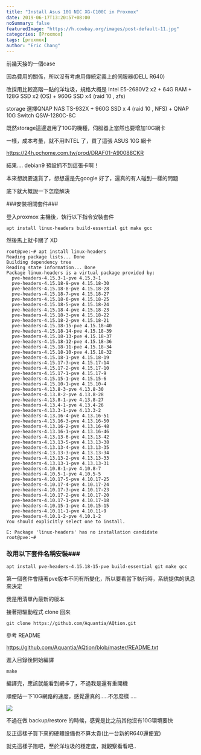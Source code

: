 ```yaml
---
title: "Install Asus 10G NIC XG-C100C in Proxmox"
date: 2019-06-17T13:20:57+08:00
noSummary: false
featuredImage: "https://h.cowbay.org/images/post-default-11.jpg"
categories: [Proxmox]
tags: [proxmox]
author: "Eric Chang"
---
```


前幾天接的一個case

因為費用的關係，所以沒有考慮用傳統定義上的伺服器(DELL R640)

改採用比較高階一點的洋垃圾，規格大概是 Intel E5-2680V2 x2 + 64G RAM + 128G SSD x2 (OS) + 960G SSD x4 (raid 10 , zfs)

storage 選擇QNAP NAS  TS-932X + 960G SSD x 4 (raid 10 , NFS) + QNAP 10G Switch QSW-1280C-8C

既然storage這邊選用了10G的機種，伺服器上當然也要增加10G網卡

一樣，成本考量，就不用INTEL 了，買了這張 ASUS 10G 網卡

<!--more-->
https://24h.pchome.com.tw/prod/DRAF01-A90088CKR

結果.... debian9 預設抓不到這張卡啊！

本來想說要退貨了，想想還是先google 好了，還真的有人碰到一樣的問題

底下就大概說一下怎麼解決

###安裝相關套件###

登入proxmox 主機後，執行以下指令安裝套件
```
apt install linux-headers build-essential git make gcc
```

然後馬上就卡關了 XD

```
root@pve:~# apt install linux-headers
Reading package lists... Done
Building dependency tree       
Reading state information... Done
Package linux-headers is a virtual package provided by:
  pve-headers-4.15.3-1-pve 4.15.3-1
  pve-headers-4.15.18-9-pve 4.15.18-30
  pve-headers-4.15.18-8-pve 4.15.18-28
  pve-headers-4.15.18-7-pve 4.15.18-27
  pve-headers-4.15.18-6-pve 4.15.18-25
  pve-headers-4.15.18-5-pve 4.15.18-24
  pve-headers-4.15.18-4-pve 4.15.18-23
  pve-headers-4.15.18-3-pve 4.15.18-22
  pve-headers-4.15.18-2-pve 4.15.18-21
  pve-headers-4.15.18-15-pve 4.15.18-40
  pve-headers-4.15.18-14-pve 4.15.18-39
  pve-headers-4.15.18-13-pve 4.15.18-37
  pve-headers-4.15.18-12-pve 4.15.18-36
  pve-headers-4.15.18-11-pve 4.15.18-34
  pve-headers-4.15.18-10-pve 4.15.18-32
  pve-headers-4.15.18-1-pve 4.15.18-19
  pve-headers-4.15.17-3-pve 4.15.17-14
  pve-headers-4.15.17-2-pve 4.15.17-10
  pve-headers-4.15.17-1-pve 4.15.17-9
  pve-headers-4.15.15-1-pve 4.15.15-6
  pve-headers-4.15.10-1-pve 4.15.10-4
  pve-headers-4.13.8-3-pve 4.13.8-30
  pve-headers-4.13.8-2-pve 4.13.8-28
  pve-headers-4.13.8-1-pve 4.13.8-27
  pve-headers-4.13.4-1-pve 4.13.4-26
  pve-headers-4.13.3-1-pve 4.13.3-2
  pve-headers-4.13.16-4-pve 4.13.16-51
  pve-headers-4.13.16-3-pve 4.13.16-50
  pve-headers-4.13.16-2-pve 4.13.16-48
  pve-headers-4.13.16-1-pve 4.13.16-46
  pve-headers-4.13.13-6-pve 4.13.13-42
  pve-headers-4.13.13-5-pve 4.13.13-38
  pve-headers-4.13.13-4-pve 4.13.13-35
  pve-headers-4.13.13-3-pve 4.13.13-34
  pve-headers-4.13.13-2-pve 4.13.13-33
  pve-headers-4.13.13-1-pve 4.13.13-31
  pve-headers-4.10.8-1-pve 4.10.8-7
  pve-headers-4.10.5-1-pve 4.10.5-5
  pve-headers-4.10.17-5-pve 4.10.17-25
  pve-headers-4.10.17-4-pve 4.10.17-24
  pve-headers-4.10.17-3-pve 4.10.17-23
  pve-headers-4.10.17-2-pve 4.10.17-20
  pve-headers-4.10.17-1-pve 4.10.17-18
  pve-headers-4.10.15-1-pve 4.10.15-15
  pve-headers-4.10.11-1-pve 4.10.11-9
  pve-headers-4.10.1-2-pve 4.10.1-2
You should explicitly select one to install.

E: Package 'linux-headers' has no installation candidate
root@pve:~# 
```

### 改用以下套件名稱安裝###
```
apt install pve-headers-4.15.18-15-pve build-essential git make gcc
```

第一個套件會隨著pve版本不同有所變化，所以要看當下執行時，系統提供的訊息來決定

我是用清單內最新的版本

接著把驅動程式 clone 回來

```
git clone https://github.com/Aquantia/AQtion.git
```

參考 README

https://github.com/Aquantia/AQtion/blob/master/README.txt

進入目錄後開始編譯
```
make
```

編譯完，應該就能看到網卡了，不過我是還有重開機

順便貼一下10G網路的速度，感覺還真的.....不怎麼樣 ....

![](https://i.imgur.com/yM8HsSi.png)

不過在做 backup/restore 的時候，感覺是比之前其他沒有10G環境要快

反正這樣子買下來的硬體設備也不算太貴(比一台新的R640還便宜)

就先這樣子跑吧，至於洋垃圾的穩定度，就觀察看看吧..


